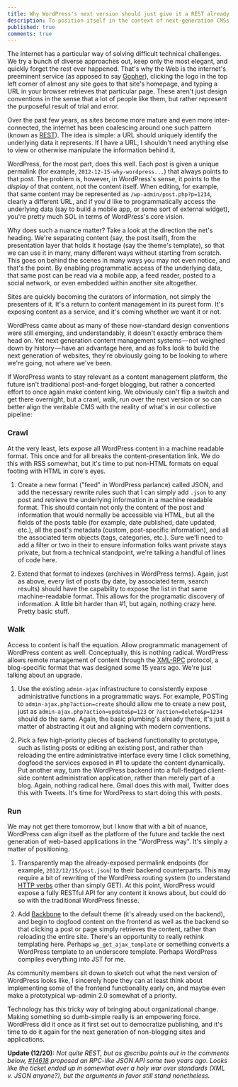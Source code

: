 ```yaml
---
title: Why WordPress's next version should just give it a REST already
description: To position itself in the context of next-generation CMSs, WordPress should conform to emerging internet conventions and expose all content via a RESTful API
published: true
comments: true
---
```


The internet has a particular way of solving difficult technical challenges. We try a bunch of diverse approaches out, keep only the most elegant, and quickly forget the rest ever happened. That's why the Web is the internet's preeminent service (as apposed to say [Gopher](http://en.wikipedia.org/wiki/Gopher_%28protocol%29)), clicking the logo in the top left corner of almost any site goes to that site's homepage, and typing a URL in your browser retrieves that particular page. These aren't just design conventions in the sense that a lot of people like them, but rather represent the purposeful result of trial and error.

Over the past few years, as sites become more mature and even more inter-connected, the internet has been coalescing around one such pattern (known as [REST](http://en.wikipedia.org/wiki/Representational_state_transfer)). The idea is simple: a URL should uniquely identify the underlying data it represents. If I have a URL, I shouldn't need anything else to view or otherwise manipulate the information behind it.

WordPress, for the most part, does this well. Each post is given a unique permalink (for example, `2012-12-15-why-wordpress...`) that always points to that post. The problem is, however, in WordPress's sense, it points to the *display* of that content, not the content itself. When editing, for example, that same content may be represented as `/wp-admin/post.php?p=1234`, clearly a different URL, and if you'd like to programmatically access the underlying data (say to build a mobile app, or some sort of external widget), you're pretty much SOL in terms of WordPress's core vision.

Why does such a nuance matter? Take a look at the direction the net's heading. We're separating content (say, the post itself), from the presentation layer that holds it hostage (say the theme's template), so that we can use it in many, many different ways without starting from scratch. This goes on behind the scenes in many ways you may not even notice, and that's the point. By enabling programmatic access of the underlying data, that same post can be read via a mobile app, a feed reader, posted to a social network, or even embedded within another site altogether.

Sites are quickly becoming the curators of information, not simply the presenters of it. It's a return to content management in its purest form. It's exposing content as a service, and it's coming whether we want it or not.

WordPress came about as many of these now-standard design conventions were still emerging, and understandably, it doesn't exactly embrace them head on. Yet next generation content management systems — not weighed down by history — have an advantage here, and as folks look to build the next generation of websites, they're obviously going to be looking to where we're going, not where we've been.

If WordPress wants to stay relevant as a content management platform, the future isn't traditional post-and-forget blogging, but rather a concerted effort to once again make content king. We obviously can't flip a switch and get there overnight, but a crawl, walk, run over the next version or so can better align the veritable CMS with the reality of what's in our collective pipeline:

<!-- more -->

### Crawl

At the very least, lets expose all WordPress content in a machine readable format. This once and for all breaks the content-presentation link. We do this with RSS somewhat, but it's time to put non-HTML formats on equal footing with HTML in core's eyes.

1. Create a new format ("feed" in WordPress parlance) called JSON, and add the necessary rewrite rules such that I can simply add `.json` to any post and retrieve the underlying information in a machine readable format. This should contain not only the content of the post and information that would normally be accessible via HTML, but all the fields of the posts table (for example, date published, date updated, etc.), all the post's metadata (custom, post-specific information), and all the associated term objects (tags, categories, etc.). Sure we'll need to add a filter or two in their to ensure information folks want private stays private, but from a technical standpoint, we're talking a handful of lines of code here.

2. Extend that format to indexes (archives in WordPress terms). Again, just as above, every list of posts (by date, by associated term, search results) should have the capability to expose the list in that same machine-readable format. This allows for the programatic discovery of information. A little bit harder than #1, but again, nothing crazy here. Pretty basic stuff.

### Walk

Access to content is half the equation. Allow programmatic management of WordPress content as well. Conceptually, this is nothing radical. WordPress allows remote management of content through the [XML-RPC](http://en.wikipedia.org/wiki/XML-RPC) protocol, a blog-specific format that was designed some 15 years ago. We're just talking about an upgrade.

1. Use the existing `admin-ajax` infrastructure to consistently expose administrative functions in a programmatic ways. For example, POSTing to `admin-ajax.php?action=create` should allow me to create a new post, just as `admin-ajax.php?action=update&p=123` or `?action=delete&p=1234` should do the same. Again, the basic plumbing's already there, it's just a matter of abstracting it out and aligning with modern conventions.

2. Pick a few high-priority pieces of backend functionality to prototype, such as listing posts or editing an existing post, and rather than reloading the entire administrative interface every time I click something, dogfood the services exposed in #1 to update the content dynamically. Put another way, turn the WordPress backend into a full-fledged client-side content administration application, rather than merely part of a blog. Again, nothing radical here. Gmail does this with mail, Twitter does this with Tweets. It's time for WordPress to start doing this with posts.

### Run

We may not get there tomorrow, but I know that with a bit of nuance, WordPress can align itself as the platform of the future and tackle the next generation of web-based applications in the "WordPress way". It's simply a matter of positioning.

1. Transparently map the already-exposed permalink endpoints (for example, `2012/12/15/post.json`) to their backend counterparts. This may require a bit of rewriting of the WordPress routing system (to understand [HTTP verbs](http://en.wikipedia.org/wiki/Hypertext_Transfer_Protocol#Request_methods) other than simply GET). At this point, WordPress would expose a fully RESTful API for any content it knows about, but could do so with the traditional WordPress finesse.

2. Add [Backbone](http://backbonejs.org/) to the default theme (it's already used on the backend), and begin to dogfood content on the frontend as well as the backend so that clicking a post or page simply retrieves the content, rather than reloading the entire site. There's an opportunity to really rethink templating here. Perhaps `wp_get_ajax_template` or something converts a WordPress template to an underscore template. Perhaps WordPress compiles everything into JST for me.

As community members sit down to sketch out what the next version of WordPress looks like, I sincerely hope they can at least think about implementing some of the frontend functionality early on, and maybe even make a prototypical wp-admin 2.0 somewhat of a priority.

Technology has this tricky way of bringing about organizational change. Making something so dumb-simple really is an empowering force. WordPress did it once as it first set out to democratize publishing, and it's time to do it again for the next generation of non-blogging sites and applications.

**Update (12/20):** *Not quite REST, but as @scribu points out in the comments below, [#14618](https://core.trac.wordpress.org/ticket/14618) proposed an RPC-like JSON API some two years ago. Looks like the ticket ended up in somewhat over a holy war over standards (XML v. JSON anyone?), but the arguments in favor still stand nonetheless.*
